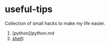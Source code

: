 # useful-tips
Collection of small hacks to make my life easier.

1. [python](python.md
2. [shell](shell.md))